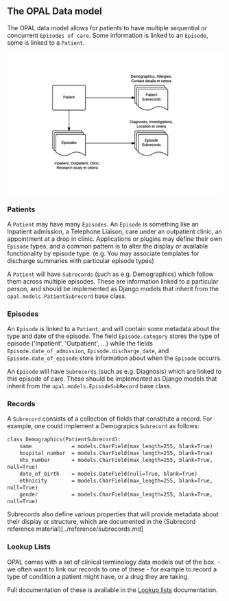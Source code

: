 ## The OPAL Data model

The OPAL data model allows for patients to have multiple sequential or concurrent
`Episodes of care`. Some information is linked to an `Episode`, some is linked to
a `Patient`.

![Datamodel](../img/OPAL.datamodel.png)

### Patients

A `Patient` may have many `Episodes`. An `Episode` is something like an Inpatient admission, 
a Telephone Liaison, care under an outpatient clinic, an appointment at a drop in clinic.
Applications or plugins may define their own `Episode` types, and a common pattern is to 
alter the display or available functionality by episode type. (e.g. You may associate 
templates for discharge summaries with particular episode types)

A `Patient` will have `Subrecords` (such as e.g. Demographics) which follow them across multiple 
episodes. These are information linked to a particular person, and should be implemented as
Django models that inherit from the `opal.models.PatientSubrecord` base class.

### Episodes

An `Episode` is linked to a `Patient`, and will contain some metadata about the type and date 
of the episode. The field `Episode.category` stores the type of episode ('Inpatient', 'Outpatient', ...)
while the fields `Episode.date_of_admission`, `Episode.discharge_date`, and `Episode.date_of_episode` 
store information about when the `Episode` occurrs.

An `Episode` will have `Subrecords` (such as e.g. Diagnosis) which are linked to this episode of
care. These should be implemented as Django models that inherit from the `opal.models.EpisodeSubRecord`
base class.

### Records

A `Subrecord` consists of a collection of fields that constitute a record. For example, one could 
implement a Demograpics `Subrecord` as follows:

    class Demographics(PatientSubrecord):
        name             = models.CharField(max_length=255, blank=True)
        hospital_number  = models.CharField(max_length=255, blank=True)
        nhs_number       = models.CharField(max_length=255, blank=True, null=True)
        date_of_birth    = models.DateField(null=True, blank=True)
        ethnicity        = models.CharField(max_length=255, blank=True, null=True)
        gender           = models.CharField(max_length=255, blank=True, null=True)


Subrecords also define various properties that will provide metadata about their
display or structure, which are documented in the 
(Subrecord reference material)[../reference/subrecords.md]

### Lookup Lists

OPAL comes with a set of clinical terminology data models out of the box. - we often
want to link our records to one of these - for example to record a type of condition
a patient might have, or a drug they are taking.

Full documentation of these is available in the [Lookup lists](lookup_lists.md) documentation.

